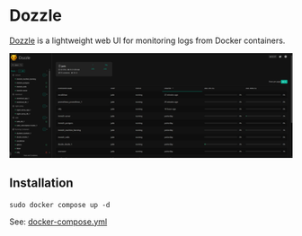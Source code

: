 # Dozzle

[Dozzle](https://dozzle.dev/) is a lightweight web UI for monitoring logs from Docker containers.

![Dozzle Interface](./image.png)

## Installation

```
sudo docker compose up -d
```

See: [docker-compose.yml](./docker-compose.yml)
